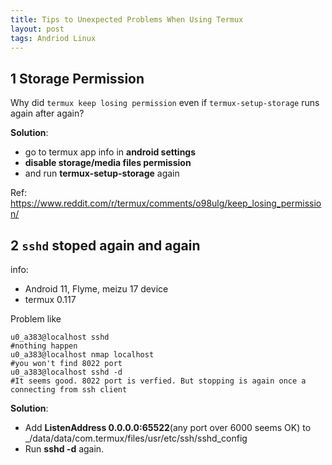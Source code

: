 ```yaml
---
title: Tips to Unexpected Problems When Using Termux
layout: post
tags: Andriod Linux
---
```


## 1 Storage Permission
Why did ``` termux keep losing permission ``` even if  ``` termux-setup-storage ``` runs again after again?

**Solution**:  
* go to termux app info in **android settings** 
* **disable storage/media files permission**
*  and run **termux-setup-storage** again

Ref: <https://www.reddit.com/r/termux/comments/o98ulg/keep_losing_permission/>

## 2 ```sshd``` stoped again and again 
info:
* Android 11,  Flyme,  meizu 17 device
* termux 0.117

Problem like

```shell
u0_a383@localhost sshd
#nothing happen
u0_a383@localhost nmap localhost
#you won't find 8022 port
u0_a383@localhost sshd -d
#It seems good. 8022 port is verfied. But stopping is again once a connecting from ssh client
```

**Solution**:

* Add **ListenAddress 0.0.0.0:65522**(any port over 6000 seems OK) to _/data/data/com.termux/files/usr/etc/ssh/sshd_config
* Run **sshd -d** again.

